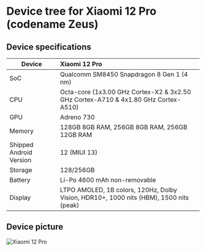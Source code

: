 # Device tree for Xiaomi 12 Pro (codename Zeus)


## Device specifications

| Device                  | Xiaomi 12 Pro                                              |
| ----------------------- | :---------------------------------------------------------- |
| SoC     		  | Qualcomm SM8450 Snapdragon 8 Gen 1 (4 nm)                            |
| CPU     		  | Octa-core (1x3.00 GHz Cortex-X2 & 3x2.50 GHz Cortex-A710 & 4x1.80 GHz Cortex-A510)|
| GPU     		  | Adreno 730                                               |
| Memory                  |  128GB 8GB RAM, 256GB 8GB RAM, 256GB 12GB RAM                                   |
| Shipped Android Version | 12 (MIUI 13)                                                |
| Storage                 | 128/256GB                                                   |                                                |
| Battery 		  | Li-Po 4600 mAh non-removable                               |
| Display 		  | LTPO AMOLED, 1B colors, 120Hz, Dolby Vision, HDR10+, 1000 nits (HBM), 1500 nits (peak)|

## Device picture

![Xiaomi 12 Pro ](https://fdn2.gsmarena.com/vv/pics/xiaomi/xiaomi-12-2.jpg "Xiaomi 12 Pro")
